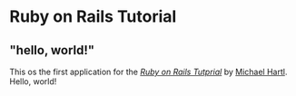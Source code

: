# Ruby on Rails Tutorial

## "hello, world!"

This os the first application for the
[*Ruby on Rails Tutprial*](https://railstutorial.jp/)
by [Michael Hartl](https://www.michaelhaetl.com/). Hello, world!